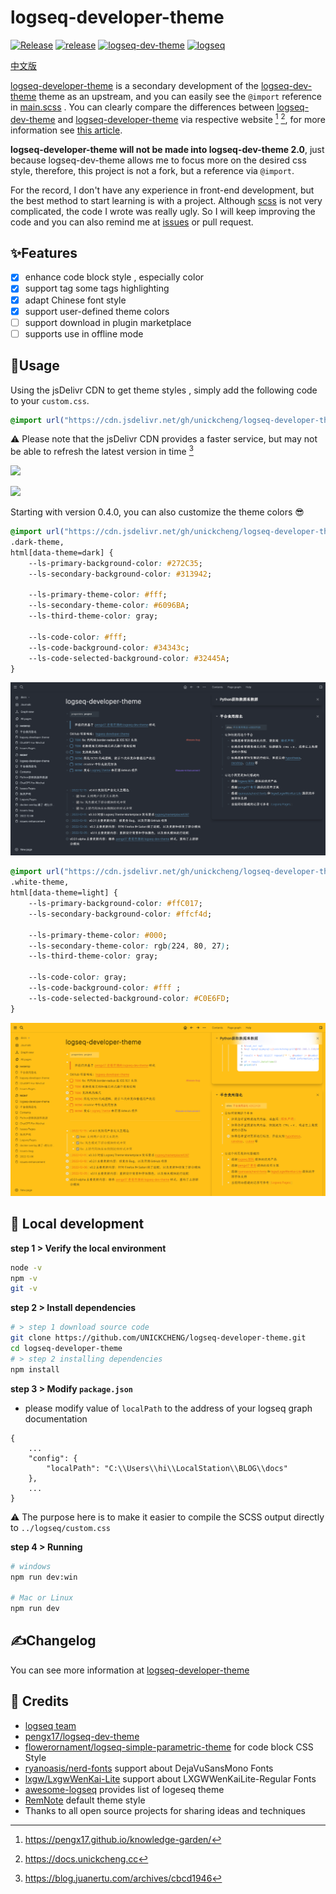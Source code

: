 # logseq-developer-theme

[![Release](https://github.com/UNICKCHENG/logseq-developer-theme/actions/workflows/release.yml/badge.svg)](https://github.com/UNICKCHENG/logseq-developer-theme/actions/workflows/release.yml)
[![release](https://img.shields.io/github/v/release/UNICKCHENG/logseq-developer-theme)](https://github.com/UNICKCHENG/logseq-developer-theme/releases)
[![logseq-dev-theme](https://img.shields.io/github/workflow/status/pengx17/logseq-dev-theme/Deploy/main?label=logseq-dev-theme)](https://github.com/pengx17/logseq-dev-theme/actions/workflows/main.yml)
[![logseq](https://img.shields.io/github/v/release/logseq/logseq?label=logseq)](https://github.com/logseq/logseq/releases)

[中文版](readme-zh.md)

[logseq-developer-theme](https://github.com/UNICKCHENG/logseq-developer-theme) is a secondary development of the [logseq-dev-theme](https://github.com/pengx17/logseq-dev-theme) theme as an upstream, and you can easily see the `@import` reference in [main.scss](scss/main.scss) . You can clearly compare the differences between [logseq-dev-theme](https://pengx17.github.io/knowledge-garden/) and [logseq-developer-theme](https://docs.unickcheng.cc) via respective website [^1] [^2], for more information see [this article](https://docs.unickcheng.cc/#/page/logseq-developer-theme).

**logseq-developer-theme will not be made into logseq-dev-theme 2.0**, just because logseq-dev-theme allows me to focus more on the desired css style, therefore, this project is not a fork, but a reference via `@import`.

For the record, I don't have any experience in front-end development, but the best method to start learning is with a project. Although [scss](https://sass-lang.com/documentation/syntax) is not very complicated, the code I wrote was really ugly. So I will keep improving the code and you can also remind me at [issues](https://github.com/UNICKCHENG/logseq-developer-theme/issues) or pull request. 

## ✨Features

- [X] enhance code block style , especially color
- [X] support tag some tags highlighting
- [X] adapt Chinese font style
- [X] support user-defined theme colors
- [ ] support download in plugin marketplace
- [ ] supports use in offline mode

## 🎉Usage

Using the jsDelivr CDN to get theme styles , simply add the following code to your `custom.css`. 

```css
@import url("https://cdn.jsdelivr.net/gh/unickcheng/logseq-developer-theme@release/custom.css")
```
⚠️ Please note that the jsDelivr CDN provides a faster service, but may not be able to refresh the latest version in time [^3]

![](assets/Pasted%20image%2020221210174733.png)

![](assets/Pasted%20image%2020221210174750.png)

Starting with version 0.4.0, you can also customize the theme colors 😎 

```css
@import url("https://cdn.jsdelivr.net/gh/unickcheng/logseq-developer-theme@release/custom.css")
.dark-theme,
html[data-theme=dark] {
    --ls-primary-background-color: #272C35;
    --ls-secondary-background-color: #313942;

    --ls-primary-theme-color: #fff;
    --ls-secondary-theme-color: #6096BA;
    --ls-third-theme-color: gray;

    --ls-code-color: #fff;
    --ls-code-background-color: #34343c;
    --ls-code-selected-background-color: #32445A;
}
```
![](assets/Pasted%20image%2020221212235959.png)

```css
@import url("https://cdn.jsdelivr.net/gh/unickcheng/logseq-developer-theme@release/custom.css")
.white-theme,
html[data-theme=light] {
    --ls-primary-background-color: #ffC017;
    --ls-secondary-background-color: #ffcf4d;
    
    --ls-primary-theme-color: #000;
    --ls-secondary-theme-color: rgb(224, 80, 27);
    --ls-third-theme-color: gray;

    --ls-code-color: gray;
    --ls-code-background-color: #fff ;
    --ls-code-selected-background-color: #C0E6FD;
}
```
![](assets/Pasted%20image%2020221213001146.png)

## 🚀 Local development

**step 1 > Verify the local environment**
```bash
node -v
npm -v
git -v
```

**step 2 > Install dependencies**
```bash
# > step 1 download source code
git clone https://github.com/UNICKCHENG/logseq-developer-theme.git
cd logseq-developer-theme
# > step 2 installing dependencies
npm install
```

**step 3 > Modify  `package.json`**
- please modify value of `localPath` to the address of your logseq graph documentation
```
{
	...
    "config": {
        "localPath": "C:\\Users\\hi\\LocalStation\\BLOG\\docs"
    },
	...
}
```
⚠️ The purpose here is to make it easier to compile the SCSS output directly to `../logseq/custom.css`

**step 4 > Running**
```bash
# windows
npm run dev:win

# Mac or Linux
npm run dev
```

## ✍️Changelog

You can see more information at [logseq-developer-theme](https://docs.unickcheng.cc/#/page/logseq-developer-theme)

## 💖 Credits

- [logseq team](https://github.com/logseq/logseq)
- [pengx17/logseq-dev-theme](https://github.com/pengx17/logseq-dev-theme)
- [flowerornament/logseq-simple-parametric-theme](https://github.com/flowerornament/logseq-simple-parametric-theme) for code block CSS Style
- [ryanoasis/nerd-fonts](https://github.com/ryanoasis/nerd-fonts) support about DejaVuSansMono Fonts
- [lxgw/LxgwWenKai-Lite](https://github.com/lxgw/LxgwWenKai-Lite) support about LXGWWenKaiLite-Regular Fonts
- [awesome-logseq](https://github.com/logseq/awesome-logseq) provides list of logeseq theme
- [RemNote](https://github.com/orgs/remnoteio/repositories) default theme style
- Thanks to all open source projects for sharing ideas and techniques

[^1]: https://pengx17.github.io/knowledge-garden/
[^2]: https://docs.unickcheng.cc
[^3]: https://blog.juanertu.com/archives/cbcd1946
